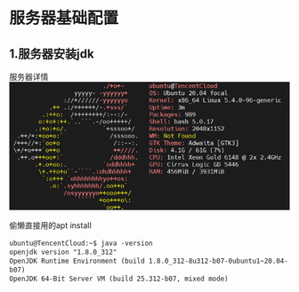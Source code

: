 # 服务器基础配置

## 1.服务器安装jdk

服务器详情
![img.png](images/img.png)

偷懒直接用的apt install
```shell
ubuntu@TencentCloud:~$ java -version
openjdk version "1.8.0_312"
OpenJDK Runtime Environment (build 1.8.0_312-8u312-b07-0ubuntu1~20.04-b07)
OpenJDK 64-Bit Server VM (build 25.312-b07, mixed mode)
```

